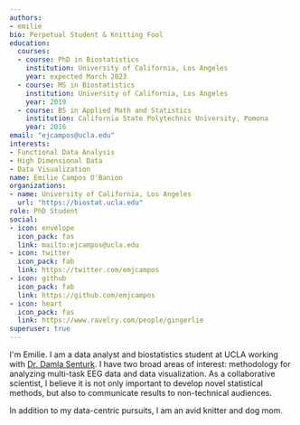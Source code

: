 ```yaml
---
authors:
- emilie
bio: Perpetual Student & Knitting Fool 
education:
  courses:
  - course: PhD in Biostatistics
    institution: University of California, Los Angeles
    year: expected March 2023
  - course: MS in Biostatistics
    institution: University of California, Los Angeles
    year: 2019
  - course: BS in Applied Math and Statistics
    institution: California State Polytechnic University, Pomona
    year: 2016
email: "ejcampos@ucla.edu"
interests:
- Functional Data Analysis 
- High Dimensional Data
- Data Visualization
name: Emilie Campos O'Banion
organizations:
- name: University of California, Los Angeles
  url: "https://biostat.ucla.edu"
role: PhD Student
social:
- icon: envelope
  icon_pack: fas
  link: mailto:ejcampos@ucla.edu
- icon: twitter
  icon_pack: fab
  link: https://twitter.com/emjcampos
- icon: github
  icon_pack: fab
  link: https://github.com/emjcampos
- icon: heart
  icon_pack: fas
  link: https://www.ravelry.com/people/gingerlie
superuser: true
---
```


I'm Emilie. I am a data analyst and biostatistics student at UCLA working with [Dr. Damla Senturk](http://dsenturk.bol.ucla.edu/). I have two broad areas of interest: methodology for analyzing multi-task EEG data and data visualization. As a collaborative scientist, I believe it is not only important to develop novel statistical methods, but also to communicate results to non-technical audiences. 

In addition to my data-centric pursuits, I am an avid knitter and dog mom. 
